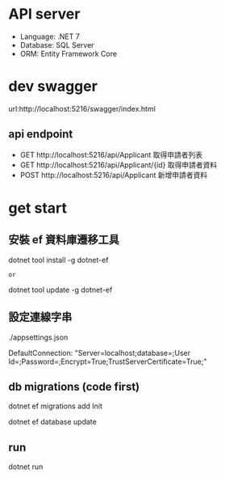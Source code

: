 #  API server
- Language: .NET 7
- Database: SQL Server
- ORM: Entity Framework Core

# dev swagger
url:http://localhost:5216/swagger/index.html

## api endpoint
- GET http://localhost:5216/api/Applicant  取得申請者列表
- GET http://localhost:5216/api/Applicant/{id} 取得申請者資料
- POST http://localhost:5216/api/Applicant 新增申請者資料

# get start
## 安裝 ef 資料庫遷移工具
dotnet tool install -g dotnet-ef

    or
    
dotnet tool update -g dotnet-ef

## 設定連線字串
./appsettings.json

DefaultConnection: "Server=localhost;database=<db name>;User Id=<username>;Password=<password>;Encrypt=True;TrustServerCertificate=True;"

## db migrations (code first)
dotnet ef migrations add Init

dotnet ef database update

## run
dotnet run 
